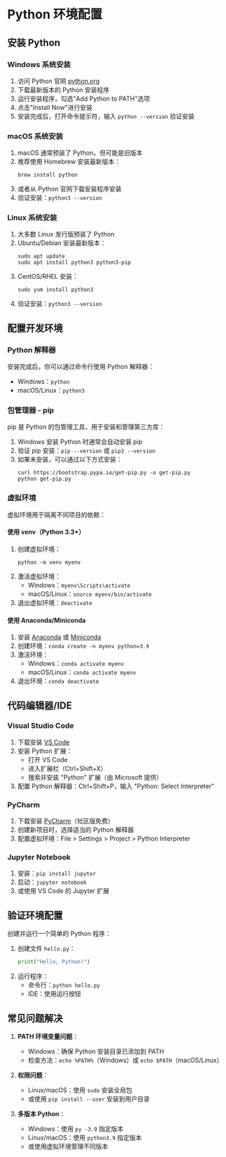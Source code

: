 # Python 环境配置

## 安装 Python

### Windows 系统安装
1. 访问 Python 官网 [python.org](https://www.python.org/downloads/)
2. 下载最新版本的 Python 安装程序
3. 运行安装程序，勾选"Add Python to PATH"选项
4. 点击"Install Now"进行安装
5. 安装完成后，打开命令提示符，输入 `python --version` 验证安装

### macOS 系统安装
1. macOS 通常预装了 Python，但可能是旧版本
2. 推荐使用 Homebrew 安装最新版本：
   ```
   brew install python
   ```
3. 或者从 Python 官网下载安装程序安装
4. 验证安装：`python3 --version`

### Linux 系统安装
1. 大多数 Linux 发行版预装了 Python
2. Ubuntu/Debian 安装最新版本：
   ```
   sudo apt update
   sudo apt install python3 python3-pip
   ```
3. CentOS/RHEL 安装：
   ```
   sudo yum install python3
   ```
4. 验证安装：`python3 --version`

## 配置开发环境

### Python 解释器
安装完成后，你可以通过命令行使用 Python 解释器：
- Windows：`python`
- macOS/Linux：`python3`

### 包管理器 - pip
pip 是 Python 的包管理工具，用于安装和管理第三方库：
1. Windows 安装 Python 时通常会自动安装 pip
2. 验证 pip 安装：`pip --version` 或 `pip3 --version`
3. 如果未安装，可以通过以下方式安装：
   ```
   curl https://bootstrap.pypa.io/get-pip.py -o get-pip.py
   python get-pip.py
   ```

### 虚拟环境
虚拟环境用于隔离不同项目的依赖：

#### 使用 venv（Python 3.3+）
1. 创建虚拟环境：
   ```
   python -m venv myenv
   ```
2. 激活虚拟环境：
   - Windows：`myenv\Scripts\activate`
   - macOS/Linux：`source myenv/bin/activate`
3. 退出虚拟环境：`deactivate`

#### 使用 Anaconda/Miniconda
1. 安装 [Anaconda](https://www.anaconda.com/download/) 或 [Miniconda](https://docs.conda.io/en/latest/miniconda.html)
2. 创建环境：`conda create -n myenv python=3.9`
3. 激活环境：
   - Windows：`conda activate myenv`
   - macOS/Linux：`conda activate myenv`
4. 退出环境：`conda deactivate`

## 代码编辑器/IDE

### Visual Studio Code
1. 下载安装 [VS Code](https://code.visualstudio.com/)
2. 安装 Python 扩展：
   - 打开 VS Code
   - 进入扩展栏（Ctrl+Shift+X）
   - 搜索并安装 "Python" 扩展（由 Microsoft 提供）
3. 配置 Python 解释器：Ctrl+Shift+P，输入 "Python: Select Interpreter"

### PyCharm
1. 下载安装 [PyCharm](https://www.jetbrains.com/pycharm/)（社区版免费）
2. 创建新项目时，选择适当的 Python 解释器
3. 配置虚拟环境：File > Settings > Project > Python Interpreter

### Jupyter Notebook
1. 安装：`pip install jupyter`
2. 启动：`jupyter notebook`
3. 或使用 VS Code 的 Jupyter 扩展

## 验证环境配置

创建并运行一个简单的 Python 程序：

1. 创建文件 `hello.py`：
   ```python
   print("Hello, Python!")
   ```
2. 运行程序：
   - 命令行：`python hello.py`
   - IDE：使用运行按钮

## 常见问题解决

1. **PATH 环境变量问题**：
   - Windows：确保 Python 安装目录已添加到 PATH
   - 检查方法：`echo %PATH%`（Windows）或 `echo $PATH`（macOS/Linux）

2. **权限问题**：
   - Linux/macOS：使用 `sudo` 安装全局包
   - 或使用 `pip install --user` 安装到用户目录

3. **多版本 Python**：
   - Windows：使用 `py -3.9` 指定版本
   - Linux/macOS：使用 `python3.9` 指定版本
   - 或使用虚拟环境管理不同版本